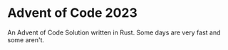 # Advent of Code 2023

An Advent of Code Solution written in Rust.
Some days are very fast and some aren't.